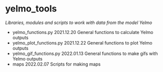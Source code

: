 # yelmo_tools
*Libraries, modules and scripts to work with data from the model Yelmo*
* yelmo_functions.py        2021.12.20	General functions to calculate Yelmo outputs
* yelmo_plot_functions.py   2021.12.22	General functions to plot Yelmo outputs 
* yelmo_gif_functions.py    2022.01.13	General functions to make gifs with Yelmo outputs
* maps                      2022.02.07  Scripts for making maps
